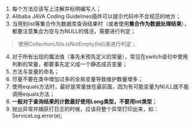 1. 每个方法应该写上注解并标明编写人；
2. Alibaba JAVA Coding Guidelines插件可以提示代码中不合规范的地方；
3. 当用到list等集合作为数据库查询结果时（或者使用**集合作为数据处理结果**），都要注意集合为空与为NULL的情况，需要进行判定；
>使用CollectionUtils.isNotEmpty(list)来进行判定；
4. 对于所有出现的魔法值（事先未预先定义的常量），常见在switch语句中使用判断的常量，都要事先定义成一个静态成员变量；
5. 方法与变量的命名；
6. 尽量不要在类中增加过多的全局变量导致维护数量增多；
7. 使用equals方法时，最好是常量放在最前面，因为有可能变量为NULL就不能调用equals方法；
8. **一般对于查询结果的计数最好使用Long类型，不要用int类型**；
9. 抛出异常并捕获打日志的时候，应该将整个异常打印出来，如：ServiceLog.error(e);